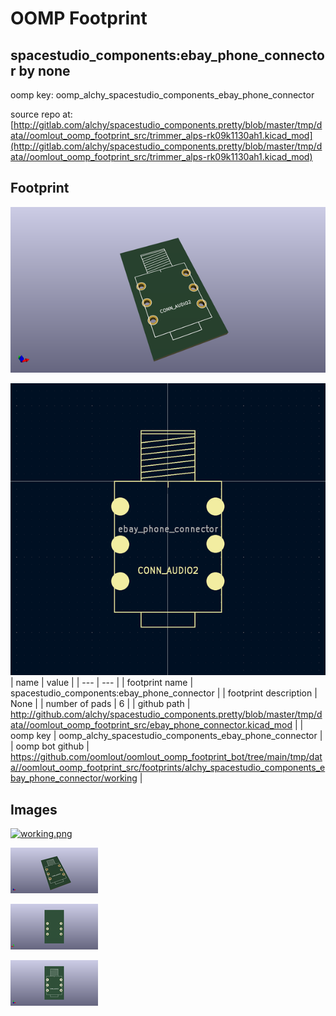# OOMP Footprint  
## spacestudio_components:ebay_phone_connector  by none  
  
oomp key: oomp_alchy_spacestudio_components_ebay_phone_connector  
  
source repo at: [http://gitlab.com/alchy/spacestudio_components.pretty/blob/master/tmp/data//oomlout_oomp_footprint_src/trimmer_alps-rk09k1130ah1.kicad_mod](http://gitlab.com/alchy/spacestudio_components.pretty/blob/master/tmp/data//oomlout_oomp_footprint_src/trimmer_alps-rk09k1130ah1.kicad_mod)  
## Footprint  
  
[![working_kicad_pcb_3d.png](working_kicad_pcb_3d_600.png)](working_kicad_pcb_3d.png)  
  
[![working.png](working_600.png)](working.png)  
| name | value | 
| --- | --- | 
| footprint name | spacestudio_components:ebay_phone_connector | 
| footprint description | None | 
| number of pads | 6 | 
| github path | http://github.com/alchy/spacestudio_components.pretty/blob/master/tmp/data//oomlout_oomp_footprint_src/ebay_phone_connector.kicad_mod | 
| oomp key | oomp_alchy_spacestudio_components_ebay_phone_connector | 
| oomp bot github | https://github.com/oomlout/oomlout_oomp_footprint_bot/tree/main/tmp/data//oomlout_oomp_footprint_src/footprints/alchy_spacestudio_components_ebay_phone_connector/working | 
## Images  
  
[![working.png](working_140.png)](working.png)  
  
[![working_kicad_pcb_3d.png](working_kicad_pcb_3d_140.png)](working_kicad_pcb_3d.png)  
  
[![working_kicad_pcb_3d_back.png](working_kicad_pcb_3d_back_140.png)](working_kicad_pcb_3d_back.png)  
  
[![working_kicad_pcb_3d_front.png](working_kicad_pcb_3d_front_140.png)](working_kicad_pcb_3d_front.png)  
